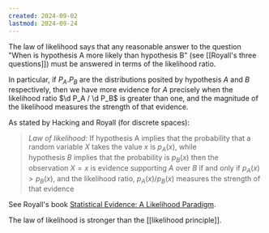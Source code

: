 ```yaml
---
created: 2024-09-02
lastmod: 2024-09-24
---
```


The law of likelihood says that any reasonable answer to the question "When is hypothesis A more likely than hypothesis B" (see [[Royall's three questions]]) must be answered in terms of the likelihood ratio. 

In particular, if $P_A. P_B$ are the distributions posited by hypothesis $A$ and $B$ respectively, then we have more evidence for $A$ precisely when the likelihood ratio $\d P_A / \d P_B$ is greater than one, and the magnitude of the likelihood measures the strength of that evidence. 

As stated by Hacking and Royall (for discrete spaces): 

> _Law of likelihood:_ If hypothesis A implies that the probability that a random variable $X$ takes the value $x$ is $p_A(x)$, while hypothesis $B$ implies that the probability is $p_B(x)$ then the observation $X=x$ is evidence supporting $A$ over $B$ if and only if $p_A(x)>p_B(x)$, and the likelihood ratio, $p_A(x)/p_B(x)$ measures the strength of that evidence

See Royall's book [Statistical Evidence: A Likelihood Paradigm](https://www.routledge.com/Statistical-Evidence-A-Likelihood-Paradigm/Royall/p/book/9781032478005?srsltid=AfmBOorIWGa9y5dcb0lInGHTpUWF6_fb4m0Es5PDuLTuPeh4L_83taMk). 

The law of likelihood is stronger than the [[likelihood principle]]. 